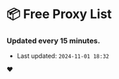 # :package: Free Proxy List
### Updated every 15 minutes.

- Last updated: `2024-11-01 18:32`

:heart:
